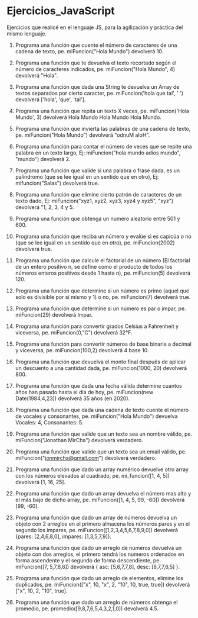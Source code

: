 # Ejercicios_JavaScript
Ejercicios que realicé en el lenguaje JS, para la agilización y práctica del mismo lenguaje.


1) Programa una función que cuente el número de caracteres de una cadena de texto, pe. miFuncion("Hola Mundo") devolverá 10.

2) Programa una función que te devuelva el texto recortado según el número de caracteres indicados, pe. miFuncion("Hola Mundo", 4) devolverá "Hola".

3) Programa una función que dada una String te devuelva un Array de textos separados por cierto caracter, pe. miFuncion('hola que tal', ' ') devolverá ['hola', 'que', 'tal'].

4) Programa una función que repita un texto X veces, pe. miFuncion('Hola Mundo', 3) devolverá Hola Mundo Hola Mundo Hola Mundo.

5) Programa una función que invierta las palabras de una cadena de texto, pe. miFuncion("Hola Mundo") devolverá "odnuM aloH".

6) Programa una función para contar el número de veces que se repite una palabra en un texto largo, Ej: miFuncion("hola mundo adios mundo", "mundo") devolverá 2.

7) Programa una función que valide si una palabra o frase dada, es un palíndromo (que se lee igual en un sentido que en otro), Ej: mifuncion("Salas") devolverá true.

8) Programa una función que elimine cierto patrón de caracteres de un texto dado, Ej: miFuncion("xyz1, xyz2, xyz3, xyz4 y xyz5", "xyz") devolverá "1, 2, 3, 4 y 5.

9) Programa una función que obtenga un numero aleatorio entre 501 y 600.

10) Programa una función que reciba un número y evalúe si es capicúa o no (que se lee igual en un sentido que en otro), pe. miFuncion(2002) devolverá true.

11) Programa una función que calcule el factorial de un número (El factorial de un entero positivo n, se define como el producto de todos los números enteros positivos desde 1 hasta n), pe. miFuncion(5) devolverá 120.

12) Programa una función que determine si un número es primo (aquel que solo es divisible por sí mismo y 1) o no, pe. miFuncion(7) devolverá true.

13) Programa una función que determine si un número es par o impar, pe. miFuncion(29) devolverá Impar.

14) Programa una función para convertir grados Celsius a Fahrenheit y viceversa, pe. miFuncion(0,"C") devolverá 32°F.

15) Programa una función para convertir números de base binaria a decimal y viceversa, pe. miFuncion(100,2) devolverá 4 base 10.

16) Programa una función que devuelva el monto final después de aplicar un descuento a una cantidad dada, pe. miFuncion(1000, 20) devolverá 800.

17) Programa una función que dada una fecha válida determine cuantos años han pasado hasta el día de hoy, pe. miFuncion(new Date(1984,4,23)) devolverá 35 años (en 2020). 


18) Programa una función que dada una cadena de texto cuente el número de vocales y consonantes, pe. miFuncion("Hola Mundo") devuelva Vocales: 4, Consonantes: 5.

19) Programa una función que valide que un texto sea un nombre válido, pe. miFuncion("Jonathan MirCha") devolverá verdadero.

20) Programa una función que valide que un texto sea un email válido, pe. miFuncion("jonmircha@gmail.com") devolverá verdadero. 

21) Programa una función que dado un array numérico devuelve otro array con los números elevados al cuadrado, pe. mi_funcion([1, 4, 5]) devolverá [1, 16, 25].

22) Programa una función que dado un array devuelva el número mas alto y el más bajo de dicho array, pe. miFuncion([1, 4, 5, 99, -60]) devolverá [99, -60].

23) Programa una función que dado un array de números devuelva un objeto con 2 arreglos en el primero almacena los números pares y en el segundo los impares, pe. miFuncion([1,2,3,4,5,6,7,8,9,0]) devolverá {pares: [2,4,6,8,0], impares: [1,3,5,7,9]}.

24) Programa una función que dado un arreglo de números devuelva un objeto con dos arreglos, el primero tendrá los numeros ordenados en forma ascendente y el segundo de forma descendiente, pe. miFuncion([7, 5,7,8,6]) devolverá { asc: [5,6,7,7,8], desc: [8,7,7,6,5] }.

25) Programa una función que dado un arreglo de elementos, elimine los duplicados, pe. miFuncion(["x", 10, "x", 2, "10", 10, true, true]) devolverá ["x", 10, 2, "10", true].

26) Programa una función que dado un arreglo de números obtenga el promedio, pe. promedio([9,8,7,6,5,4,3,2,1,0]) devolverá 4.5. 

